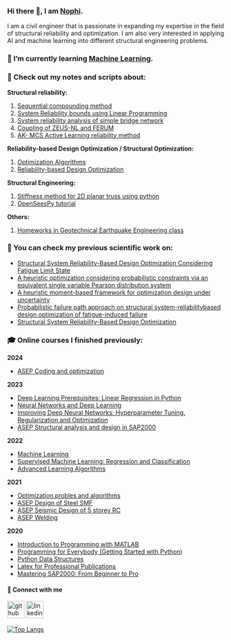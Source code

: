 ### Hi there 👋, I am [Nophi](https://www.linkedin.com/in/nophi-biton/).
I am a civil engineer that is passionate in expanding my expertise in the field of structural reliability and optimization. I am also very interested in applying AI and machine learning into different structural engineering problems.


### 🌱 I’m currently learning [Machine Learning](https://www.statlearning.com/).

### 👀 Check out my notes and scripts about:

**Structural reliability:**
1. [Sequential compounding method](https://github.com/nophibiton/Struct_Reliability/tree/main/SCM)
2. [System Reliability bounds using Linear Programming](https://github.com/nophibiton/Struct_Reliability/tree/main/system-reliability-using-LP)
3. [System reliability analysis of simple bridge network](https://github.com/nophibiton/Struct_Reliability/tree/main/a-simple-bridge-network-example)
4. [Coupling of ZEUS-NL and FERUM](https://github.com/nophibiton/Struct_Reliability/tree/main/ZEUS-NL-and-FERUM-coupling)
5. [AK- MCS Active Learning reliability method](https://github.com/nophibiton/Struct_Reliability/tree/main/AK_MCS)

**Reliability-based Design Optimization / Structural Optimization:**
1. [Optimization Algorithms](https://github.com/nophibiton/optimization-algorithms/tree/main)
2. [Reliability-based Design Optimization](https://github.com/nophibiton/RBDO-Matlab-Double-Loop.git)

**Structural Engineering:**
1. [Stiffness method for 2D planar truss using python](https://github.com/nophibiton/Struct_Engg/tree/main/stiffness-method)
2. [OpenSeesPy tutorial](https://github.com/nophibiton/Struct_Engg/tree/main/openseespy-tutorials)
   
**Others:**
1. [Homeworks in Geotechnical Earthquake Engineering class](https://github.com/nophibiton/geotechnical-earthquake-engg)


### 📝 You can check my previous scientific work on:
- [Structural System Reliability-Based Design Optimization Considering Fatigue Limit State](https://www.techno-press.org/content/?page=article&journal=sss&volume=33&num=3&ordernum=1)
- [A heuristic optimization considering probabilistic constraints via an equivalent single variable Pearson distribution system](https://doi.org/10.1016/j.asoc.2019.03.021)
- [A heuristic moment-based framework for optimization design under uncertainty](https://doi.org/10.1007/s00366-019-00759-4)
- [Probabilistic failure path approach on structural system-reliabilitybased design optimization of fatigue-induced failure](http://www.tara.tcd.ie/bitstream/handle/2262/103435/submission_358.pdf?sequence=1)
- [Structural System Reliability-Based Design Optimization](http://www.i-asem.org/publication_conf/asem23/4.SS/1.MS/[0109].pdf)

### :mortar_board: Online courses I finished previously:
**2024**
- [ASEP Coding and optimization](https://drive.google.com/file/d/1GVwXE6Tp6HImz6ZkKfYIkqmtWabyFvKD/view?usp=sharing)

**2023**
- [Deep Learning Prerequisites: Linear Regression in Python](https://www.udemy.com/certificate/UC-5582e073-bac0-4006-925e-461f35baab8f/)
- [Neural Networks and Deep Learning](https://coursera.org/share/207203c152aa3983b44cc5b9da413b5b)
- [Improving Deep Neural Networks: Hyperparameter Tuning, Regularization and Optimization](https://coursera.org/share/245366a0d3e74c428d8a3629e0c72e2d)
- [ASEP Structural analysis and design in SAP2000](https://drive.google.com/file/d/1H11x1Bvy3GXsiJgHJXxMjXxyU84_0a52/view?usp=sharing)
  
**2022**
- [Machine Learning](https://coursera.org/share/44522c5899e3541c52f460e8a39642e2)
- [Supervised Machine Learning: Regression and Classification](https://coursera.org/share/98ebb0aa4585e60ed57d8cc7eaaa54f5)
- [Advanced Learning Algorithms](https://coursera.org/share/7f040234294485e04d8a3618fbba8cf1)
  
**2021**
- [Optimization probles and algorithms](https://www.udemy.com/certificate/UC-ea728e66-cb96-4522-aa66-e5567ee784a7/)
- [ASEP Design of Steel SMF](https://drive.google.com/file/d/1H2ejkrWdOnfTeaPkiJBrJVNof5Yc45NO/view?usp=sharing)
- [ASEP Seismic Design of 5 storey RC](https://drive.google.com/file/d/1GdYskmaSdNtOa9UKczMWs4aYuScxKNxT/view?usp=sharing)
- [ASEP Welding](https://drive.google.com/file/d/1Gg-pDGITrhWKz1mEAxUUdm5Q_8m_P1AZ/view?usp=sharing)
  
**2020**
- [Introduction to Programming with MATLAB](https://coursera.org/share/8d0c99e4ccdb938b4bedaa2b8358a97b)
- [Programming for Everybody (Getting Started with Python)](https://coursera.org/share/50a467079495825ea0e3225e74cf3b34)
- [Python Data Structures](https://coursera.org/share/e3e968b333cb1c9e3b76e56591e81b5d)
- [Latex for Professional Publications](https://www.udemy.com/certificate/UC-a8ffe252-109f-4778-a77f-edbfebdf9469/)
- [Mastering SAP2000: From Beginner to Pro](https://www.udemy.com/certificate/UC-01e89666-de1d-466b-9714-5b8ab49f1138/)


#### 🔗 Connect with me
[<img src='https://cdn.jsdelivr.net/npm/simple-icons@3.0.1/icons/github.svg' alt='github' height='40'>](https://github.com/nophibiton)  [<img src='https://cdn.jsdelivr.net/npm/simple-icons@3.0.1/icons/linkedin.svg' alt='linkedin' height='40'>](https://www.linkedin.com/in/nophi-biton/)  

[![Top Langs](https://github-readme-stats.vercel.app/api/top-langs/?username=nophibiton)](https://github.com/anuraghazra/github-readme-stats)

